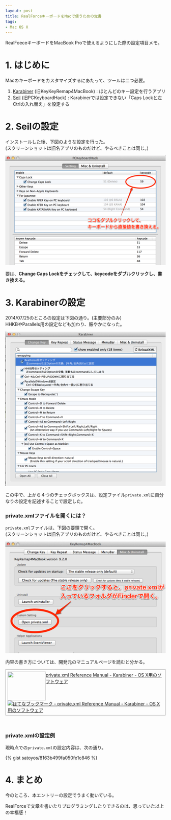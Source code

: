 ```yaml
---
layout: post
title: RealForceキーボードをMacで使うための覚書
tags:
- Mac OS X
---
```


RealFoeceキーボードをMacBook Proで使えるようにした際の設定項目メモ。

# 1. はじめに

Macのキーボードをカスタマイズするにあたって、ツールは二つ必要。

1. [Karabiner](https://pqrs.org/osx/karabiner/index.html.ja) (旧KeyKeyRemap4MacBook) : ほとんどのキー設定を行うアプリ
2. [Seil](https://pqrs.org/osx/karabiner/seil.html.ja) (旧PCKeyboardHack) : Karabinerでは設定できない「Caps Lockと左Ctrlの入れ替え」を設定する


# 2. Seilの設定

インストールした後、下図のような設定を行った。<br>
(スクリーンショットは旧名アプリのものだけど、やるべきことは同じ。)

[![SeilでCapsLockを設定][1]][1]

  [1]: /images/Seil_settings_for_RealForce.png

要は、**Change Caps Lockをチェックして、keycodeをダブルクリックし、書き換える。**

# 3. Karabinerの設定

2014/07/25のところの設定は下図の通り。(主要部分のみ)<br>
HHKBやParallels用の設定なども加わり、賑やかになった。

[![Karabinerでのキー設定][2]][2]

  [2]: /images/Karabiner_settings_for_RealForce.png

この中で、上から４つのチェックボックスは、設定ファイル`private.xml`に自分なりの設定を記述することで設定した。

### private.xmlファイルを開くには？

`private.xml`ファイルは、下図の要領で開く。<br>
(スクリーンショットは旧名アプリのものだけど、やるべきことは同じ。)

[![Karabinerでのprivate.xmlの開き方][3]][3]

  [3]: /images/HowToOpenPrivateXML.png

内容の書き方については、開発元のマニュアルページを読むと分かる。

<div class="sharelink" style="padding: 6px; border: 1px solid #aaaaaa;  margin: 0px 0px 50px;"><a href="https://pqrs.org/osx/karabiner/xml.html.ja" title="private.xml Reference Manual - Karabiner - OS X用のソフトウェア" target="_blank"><img src="http://capture.heartrails.com/120x90/shadow?https://pqrs.org/osx/karabiner/xml.html.ja" width="120" height="90" style="float: left;"></a><a href="https://pqrs.org/osx/karabiner/xml.html.ja" title="private.xml Reference Manual - Karabiner - OS X用のソフトウェア" target="_blank">private.xml Reference Manual - Karabiner - OS X用のソフトウェア</a><a href="http://b.hatena.ne.jp/entry/https://pqrs.org/osx/karabiner/xml.html.ja"><img src="http://b.hatena.ne.jp/entry/image/https://pqrs.org/osx/karabiner/xml.html.ja" alt="はてなブックマーク - private.xml Reference Manual - Karabiner - OS X用のソフトウェア" title="はてなブックマーク - private.xml Reference Manual - Karabiner - OS X用のソフトウェア"></a><br style="clear: both;" /></div>

### private.xmlの設定例

現時点での`private.xml`の設定内容は、次の通り。

{% gist satoyos/8163b499fa050fe1c846 %}


# 4. まとめ

今のところ、本エントリーの設定でうまく動いている。

RealForceで文章を書いたりプログラミングしたりできるのは、思っていた以上の幸福感！